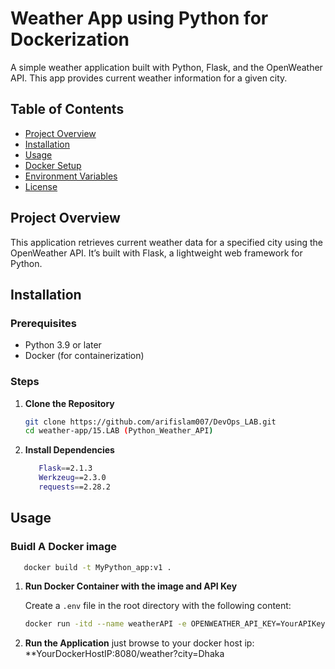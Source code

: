 # Weather App using Python for Dockerization

A simple weather application built with Python, Flask, and the OpenWeather API. This app provides current weather information for a given city.

## Table of Contents

- [Project Overview](#project-overview)
- [Installation](#installation)
- [Usage](#usage)
- [Docker Setup](#docker-setup)
- [Environment Variables](#environment-variables)
- [License](#license)

## Project Overview

This application retrieves current weather data for a specified city using the OpenWeather API. It’s built with Flask, a lightweight web framework for Python.

## Installation

### Prerequisites

- Python 3.9 or later
- Docker (for containerization)

### Steps

1. **Clone the Repository**

   ```sh
   git clone https://github.com/arifislam007/DevOps_LAB.git
   cd weather-app/15.LAB (Python_Weather_API)

   ```

2. **Install Dependencies**


   ```sh
      Flask==2.1.3
      Werkzeug==2.3.0
      requests==2.28.2
   ```

## Usage

### Buidl A Docker image 

   ```sh
      docker build -t MyPython_app:v1 .
   ```

1. **Run Docker Container with the image and API Key**

   Create a `.env` file in the root directory with the following content:

   ```sh
   docker run -itd --name weatherAPI -e OPENWEATHER_API_KEY=YourAPIKeyPlaceHere -p 8080:5000 MyPython_app:v1
   ```

2. **Run the Application**
just browse to your docker host ip: **YourDockerHostIP:8080/weather?city=Dhaka

